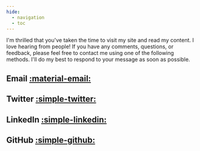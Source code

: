 ```yaml
---
hide:
  - navigation
  - toc
---
```


I'm thrilled that you've taken the time to visit my site and read my content. I love hearing from people! If you have any comments, questions, or feedback, please feel free to contact me using one of the following methods. I'll do my best to respond to your message as soon as possible.

## Email <a href="mailto:jason@thevriends.com">:material-email:</a>

## Twitter <a href=" https://twitter.com/JasonVriends">:simple-twitter:</a>

## LinkedIn <a href="https://www.linkedin.com/in/jasonvriends/">:simple-linkedin:</a>

## GitHub <a href=" https://github.com/jasonvriends">:simple-github:</a>
